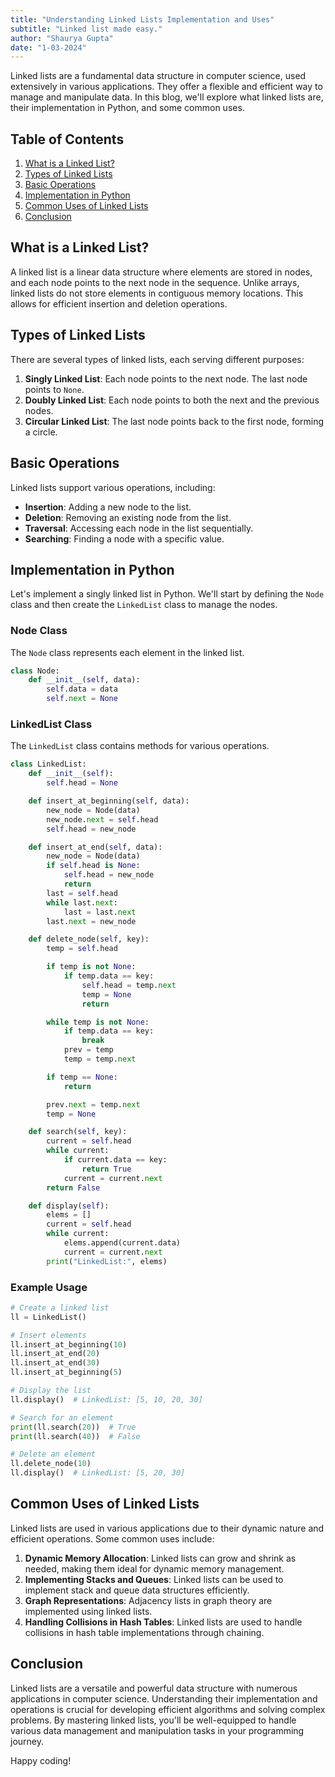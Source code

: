 ```yaml
---
title: "Understanding Linked Lists Implementation and Uses"
subtitle: "Linked list made easy."
author: "Shaurya Gupta"
date: "1-03-2024"
---
```


Linked lists are a fundamental data structure in computer science, used extensively in various applications. They offer a flexible and efficient way to manage and manipulate data. In this blog, we'll explore what linked lists are, their implementation in Python, and some common uses.

## Table of Contents

1. [What is a Linked List?](#what-is-a-linked-list)
2. [Types of Linked Lists](#types-of-linked-lists)
3. [Basic Operations](#basic-operations)
4. [Implementation in Python](#implementation-in-python)
5. [Common Uses of Linked Lists](#common-uses-of-linked-lists)
6. [Conclusion](#conclusion)

## What is a Linked List?

A linked list is a linear data structure where elements are stored in nodes, and each node points to the next node in the sequence. Unlike arrays, linked lists do not store elements in contiguous memory locations. This allows for efficient insertion and deletion operations.

## Types of Linked Lists

There are several types of linked lists, each serving different purposes:

1. **Singly Linked List**: Each node points to the next node. The last node points to `None`.
2. **Doubly Linked List**: Each node points to both the next and the previous nodes.
3. **Circular Linked List**: The last node points back to the first node, forming a circle.

## Basic Operations

Linked lists support various operations, including:

- **Insertion**: Adding a new node to the list.
- **Deletion**: Removing an existing node from the list.
- **Traversal**: Accessing each node in the list sequentially.
- **Searching**: Finding a node with a specific value.

## Implementation in Python

Let's implement a singly linked list in Python. We'll start by defining the `Node` class and then create the `LinkedList` class to manage the nodes.

### Node Class

The `Node` class represents each element in the linked list.

```python
class Node:
    def __init__(self, data):
        self.data = data
        self.next = None
```

### LinkedList Class

The `LinkedList` class contains methods for various operations.

```python
class LinkedList:
    def __init__(self):
        self.head = None

    def insert_at_beginning(self, data):
        new_node = Node(data)
        new_node.next = self.head
        self.head = new_node

    def insert_at_end(self, data):
        new_node = Node(data)
        if self.head is None:
            self.head = new_node
            return
        last = self.head
        while last.next:
            last = last.next
        last.next = new_node

    def delete_node(self, key):
        temp = self.head

        if temp is not None:
            if temp.data == key:
                self.head = temp.next
                temp = None
                return

        while temp is not None:
            if temp.data == key:
                break
            prev = temp
            temp = temp.next

        if temp == None:
            return

        prev.next = temp.next
        temp = None

    def search(self, key):
        current = self.head
        while current:
            if current.data == key:
                return True
            current = current.next
        return False

    def display(self):
        elems = []
        current = self.head
        while current:
            elems.append(current.data)
            current = current.next
        print("LinkedList:", elems)
```

### Example Usage

```python
# Create a linked list
ll = LinkedList()

# Insert elements
ll.insert_at_beginning(10)
ll.insert_at_end(20)
ll.insert_at_end(30)
ll.insert_at_beginning(5)

# Display the list
ll.display()  # LinkedList: [5, 10, 20, 30]

# Search for an element
print(ll.search(20))  # True
print(ll.search(40))  # False

# Delete an element
ll.delete_node(10)
ll.display()  # LinkedList: [5, 20, 30]
```

## Common Uses of Linked Lists

Linked lists are used in various applications due to their dynamic nature and efficient operations. Some common uses include:

1. **Dynamic Memory Allocation**: Linked lists can grow and shrink as needed, making them ideal for dynamic memory management.
2. **Implementing Stacks and Queues**: Linked lists can be used to implement stack and queue data structures efficiently.
3. **Graph Representations**: Adjacency lists in graph theory are implemented using linked lists.
4. **Handling Collisions in Hash Tables**: Linked lists are used to handle collisions in hash table implementations through chaining.

## Conclusion

Linked lists are a versatile and powerful data structure with numerous applications in computer science. Understanding their implementation and operations is crucial for developing efficient algorithms and solving complex problems. By mastering linked lists, you'll be well-equipped to handle various data management and manipulation tasks in your programming journey.

Happy coding!